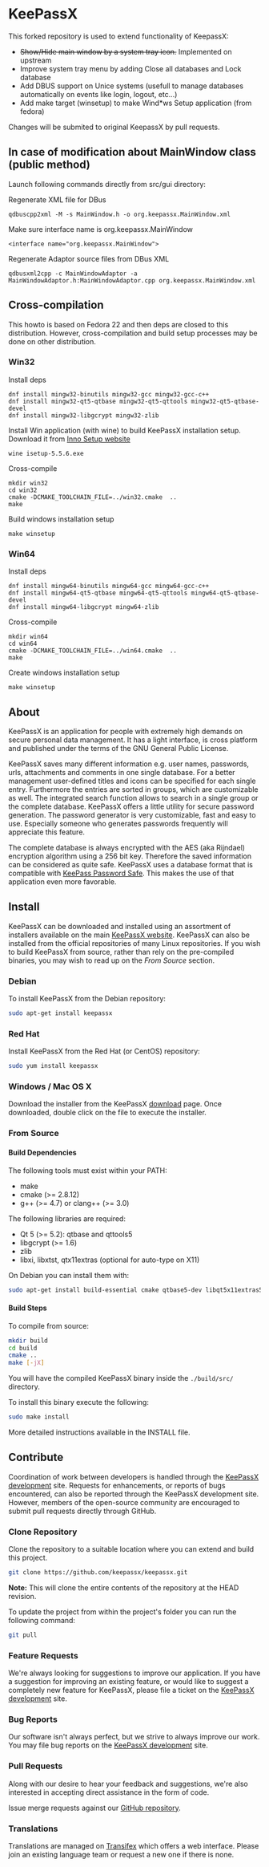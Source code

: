 # KeePassX

This forked repository is used to extend functionality of KeepassX:

* ~~Show/Hide main window by a system tray icon.~~ Implemented on upstream
* Improve system tray menu by adding Close all databases and Lock database
* Add DBUS support on Unice systems (usefull to manage databases automatically on events like login, logout, etc...)
* Add make target (winsetup) to make Wind*ws Setup application (from fedora)

Changes will be submited to original KeepassX by pull requests.

## In case of modification about MainWindow class (public method)

Launch following commands directly from src/gui directory:

Regenerate XML file for DBus

    qdbuscpp2xml -M -s MainWindow.h -o org.keepassx.MainWindow.xml
    
Make sure interface name is org.keepassx.MainWindow

    <interface name="org.keepassx.MainWindow">

Regenerate Adaptor source files from DBus XML

    qdbusxml2cpp -c MainWindowAdaptor -a MainWindowAdaptor.h:MainWindowAdaptor.cpp org.keepassx.MainWindow.xml

## Cross-compilation

This howto is based on Fedora 22 and then deps are closed to this distribution. However, cross-compilation and build setup processes may be done on other distribution.

### Win32

Install deps

    dnf install mingw32-binutils mingw32-gcc mingw32-gcc-c++ 
    dnf install mingw32-qt5-qtbase mingw32-qt5-qttools mingw32-qt5-qtbase-devel
    dnf install mingw32-libgcrypt mingw32-zlib

Install Win application (with wine) to build KeePassX installation setup. Download it from [Inno Setup website](http://www.jrsoftware.org/isdl.php)

    wine isetup-5.5.6.exe
    
Cross-compile

    mkdir win32
    cd win32
    cmake -DCMAKE_TOOLCHAIN_FILE=../win32.cmake  ..
    make

Build windows installation setup

    make winsetup

### Win64

Install deps

    dnf install mingw64-binutils mingw64-gcc mingw64-gcc-c++
    dnf install mingw64-qt5-qtbase mingw64-qt5-qttools mingw64-qt5-qtbase-devel
    dnf install mingw64-libgcrypt mingw64-zlib

Cross-compile

    mkdir win64
    cd win64
    cmake -DCMAKE_TOOLCHAIN_FILE=../win64.cmake  ..
    make

Create windows installation setup

    make winsetup

## About

KeePassX is an application for people with extremely high demands on secure personal data management.
It has a light interface, is cross platform and published under the terms of the GNU General Public License.

KeePassX saves many different information e.g. user names, passwords, urls, attachments and comments in one single database.
For a better management user-defined titles and icons can be specified for each single entry.
Furthermore the entries are sorted in groups, which are customizable as well. The integrated search function allows to search in a single group or the complete database.
KeePassX offers a little utility for secure password generation. The password generator is very customizable, fast and easy to use.
Especially someone who generates passwords frequently will appreciate this feature.

The complete database is always encrypted with the AES (aka Rijndael) encryption algorithm using a 256 bit key.
Therefore the saved information can be considered as quite safe. KeePassX uses a database format that is compatible with [KeePass Password Safe](http://keepass.info/).
This makes the use of that application even more favorable.

## Install

KeePassX can be downloaded and installed using an assortment of installers available on the main [KeePassX website](http://www.keepassx.org).
KeePassX can also be installed from the official repositories of many Linux repositories.
If you wish to build KeePassX from source, rather than rely on the pre-compiled binaries, you may wish to read up on the _From Source_ section.

### Debian

To install KeePassX from the Debian repository:

```bash
sudo apt-get install keepassx
```

### Red Hat

Install KeePassX from the Red Hat (or CentOS) repository:

```bash
sudo yum install keepassx
```

### Windows / Mac OS X

Download the installer from the KeePassX [download](https://www.keepassx.org/downloads) page.
Once downloaded, double click on the file to execute the installer.

### From Source

#### Build Dependencies

The following tools must exist within your PATH:

* make
* cmake (>= 2.8.12)
* g++ (>= 4.7) or clang++ (>= 3.0)

The following libraries are required:

* Qt 5 (>= 5.2): qtbase and qttools5
* libgcrypt (>= 1.6)
* zlib
* libxi, libxtst, qtx11extras (optional for auto-type on X11)

On Debian you can install them with:

```bash
sudo apt-get install build-essential cmake qtbase5-dev libqt5x11extras5-dev qttools5-dev qttools5-dev-tools libgcrypt20-dev zlib1g-dev libxi-dev libxtst-dev
```

#### Build Steps

To compile from source:

```bash
mkdir build
cd build
cmake ..
make [-jX]
```

You will have the compiled KeePassX binary inside the `./build/src/` directory.

To install this binary execute the following:

```bash
sudo make install
```

More detailed instructions available in the INSTALL file.

## Contribute

Coordination of work between developers is handled through the [KeePassX development](https://www.keepassx.org/dev/) site.
Requests for enhancements, or reports of bugs encountered, can also be reported through the KeePassX development site.
However, members of the open-source community are encouraged to submit pull requests directly through GitHub.

### Clone Repository

Clone the repository to a suitable location where you can extend and build this project.

```bash
git clone https://github.com/keepassx/keepassx.git
```

**Note:** This will clone the entire contents of the repository at the HEAD revision.

To update the project from within the project's folder you can run the following command:

```bash
git pull
```

### Feature Requests

We're always looking for suggestions to improve our application. If you have a suggestion for improving an existing feature,
or would like to suggest a completely new feature for KeePassX, please file a ticket on the [KeePassX development](https://www.keepassx.org/dev/) site.

### Bug Reports

Our software isn't always perfect, but we strive to always improve our work. You may file bug reports on the [KeePassX development](https://www.keepassx.org/dev/) site.

### Pull Requests

Along with our desire to hear your feedback and suggestions, we're also interested in accepting direct assistance in the form of code.

Issue merge requests against our [GitHub repository](https://github.com/keepassx/keepassx).

### Translations

Translations are managed on [Transifex](https://www.transifex.com/projects/p/keepassx/) which offers a web interface.
Please join an existing language team or request a new one if there is none.

